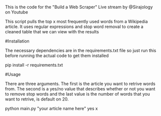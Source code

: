 
This is the code for the "Build a Web Scraper" Live stream by @Sirajology on Youtube

This script pulls the top x most frequently used words from a Wikipedia article. It uses regular expressions and stop word removal to create a cleaned table that we can view with the results

#Installation

The necessary dependencies are in the requirements.txt file so just run this before running the actual code to get them installed

pip install -r requirements.txt

#Usage

There are three arguments. The first is the article you want to retrive words from. The second is a yes/no value that describes whether or not you want to remove stop words
and the last value is the number of words that you want to retrive, is default on 20.

python main.py "your article name here" yes x

